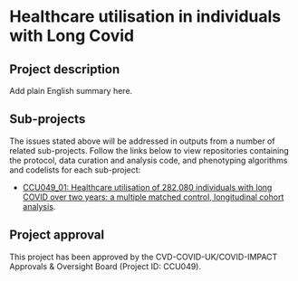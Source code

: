 # Healthcare utilisation in individuals with Long Covid

## Project description

Add plain English summary here.

## Sub-projects

The issues stated above will be addressed in outputs from a number of related sub-projects.  Follow the links below to view repositories containing the protocol, data curation and analysis code, and phenotyping algorithms and codelists for each sub-project:

* [CCU049_01: Healthcare utilisation of 282,080 individuals with long COVID over two years: a multiple matched control, longitudinal cohort analysis](https://github.com/BHFDSC/CCU049_01).

## Project approval

This project has been approved by the CVD-COVID-UK/COVID-IMPACT Approvals & Oversight Board (Project ID: CCU049).
